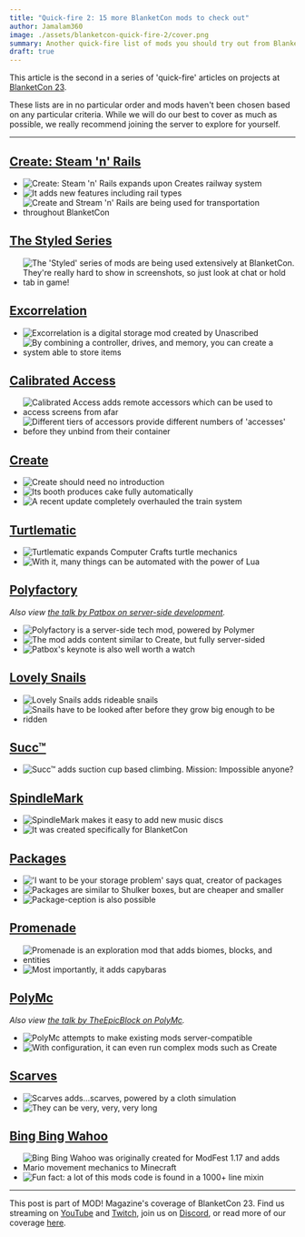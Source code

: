 ```yaml
---
title: "Quick-fire 2: 15 more BlanketCon mods to check out"
author: Jamalam360
image: ./assets/blanketcon-quick-fire-2/cover.png
summary: Another quick-fire list of mods you should try out from BlanketCon 23.
draft: true
---
```


This article is the second in a series of 'quick-fire' articles on projects at [BlanketCon 23](https://blanketcon.modfest.net).

These lists are in no particular order and mods haven't been chosen based on any particular criteria. While we will do our best to cover as much as possible, we really recommend joining the server to explore for yourself.

---

## [Create: Steam 'n' Rails](https://modrinth.com/mod/create-steam-n-rails)

- ![Create: Steam 'n' Rails expands upon Creates railway system](./assets/blanketcon-quick-fire-2/snr-1.png)
- ![It adds new features including rail types](./assets/blanketcon-quick-fire-2/snr-5.png)
- ![Create and Stream 'n' Rails are being used for transportation throughout BlanketCon](./assets/blanketcon-quick-fire-2/snr-6.png)

## [The Styled Series](https://modrinth.com/user/Patbox)

- ![The 'Styled' series of mods are being used extensively at BlanketCon. They're really hard to show in screenshots, so just look at chat or hold tab in game!](./assets/blanketcon-quick-fire-2/styled-1.png)

## [Excorrelation](https://modrinth.com/mod/excorrelation)

- ![Excorrelation is a digital storage mod created by Unascribed](./assets/blanketcon-quick-fire-2/exco-1.png)
- ![By combining a controller, drives, and memory, you can create a system able to store items](./assets/blanketcon-quick-fire-2/exco-4.png)

## [Calibrated Access](https://modrinth.com/mod/calibrated)

- ![Calibrated Access adds remote accessors which can be used to access screens from afar](./assets/blanketcon-quick-fire-2/calibrated-access-1.png)
- ![Different tiers of accessors provide different numbers of 'accesses' before they unbind from their container](./assets/blanketcon-quick-fire-2/calibrated-access-3.png)

## [Create](https://modrinth.com/mod/create-fabric)

- ![Create should need no introduction](./assets/blanketcon-quick-fire-2/create-1.png)
- ![Its booth produces cake fully automatically](./assets/blanketcon-quick-fire-2/create-2.png)
- ![A recent update completely overhauled the train system](./assets/blanketcon-quick-fire-2/create-4.png)

## [Turtlematic](https://modrinth.com/mod/turtlematic)

- ![Turtlematic expands Computer Crafts turtle mechanics](./assets/blanketcon-quick-fire-2/turtlematic-1.png)
- ![With it, many things can be automated with the power of Lua](./assets/blanketcon-quick-fire-2/turtlematic-2.png)

## [Polyfactory](https://github.com/Patbox/Polyfactory)

_Also view [the talk by Patbox on server-side development](https://www.youtube.com/live/QlEQXeUfstI)._

- ![Polyfactory is a server-side tech mod, powered by Polymer](./assets/blanketcon-quick-fire-2/polyfactory-1.png)
- ![The mod adds content similar to Create, but fully server-sided](./assets/blanketcon-quick-fire-2/polyfactory-3.png)
- ![Patbox's keynote is also well worth a watch](./assets/blanketcon-quick-fire-2/polyfactory-4.png)

## [Lovely Snails](https://modrinth.com/mod/lovely_snails)

- ![Lovely Snails adds rideable snails](./assets/blanketcon-quick-fire-2/snails-1.png)
- ![Snails have to be looked after before they grow big enough to be ridden](./assets/blanketcon-quick-fire-2/snails-4.png)

## [Succ™](https://modrinth.com/mod/succ)

- ![Succ™ adds suction cup based climbing. Mission: Impossible anyone?](https://cdn.modrinth.com/data/L7Du7ajc/images/37643d7446b3613cbc9b84e46bbe9481846dbecc.png)

## [SpindleMark](https://modrinth.com/mod/spindlemark)

- ![SpindleMark makes it easy to add new music discs](./assets/blanketcon-quick-fire-2/spindlemark-1.png)
- ![It was created specifically for BlanketCon](./assets/blanketcon-quick-fire-2/spindlemark-2.png)

## [Packages](https://modrinth.com/mod/packages)

- !['I want to be your storage problem' says quat, creator of packages](./assets/blanketcon-quick-fire-2/packages-1.png)
- ![Packages are similar to Shulker boxes, but are cheaper and smaller](./assets/blanketcon-quick-fire-2/packages-2.png)
- ![Package-ception is also possible](./assets/blanketcon-quick-fire-2/packages-4.png)

## [Promenade](https://modrinth.com/mod/promenade)

- ![Promenade is an exploration mod that adds biomes, blocks, and entities](./assets/blanketcon-quick-fire-2/promenade-2.png)
- ![Most importantly, it adds capybaras](./assets/blanketcon-quick-fire-2/promenade-1.png)

## [PolyMc](https://github.com/TheEpicBlock/PolyMc)

_Also view [the talk by TheEpicBlock on PolyMc](https://www.youtube.com/live/GbnH6mme5-4)._

- ![PolyMc attempts to make existing mods server-compatible](./assets/blanketcon-quick-fire-2/polymc-1.png)
- ![With configuration, it can even run complex mods such as Create](./assets/blanketcon-quick-fire-2/polymc-3.png)

## [Scarves](https://modrinth.com/mod/scarves)

- ![Scarves adds...scarves, powered by a cloth simulation](./assets/blanketcon-quick-fire-2/scarves-1.png)
- ![They can be very, very, very long](https://cdn.modrinth.com/data/vhY4Cys8/images/b4a26d08fe379bfa9340499094c670ccd3c85776.png)

## [Bing Bing Wahoo](https://modrinth.com/mod/wahoo)

- ![Bing Bing Wahoo was originally created for ModFest 1.17 and adds Mario movement mechanics to Minecraft](./assets/blanketcon-quick-fire-2/bingbing-2.png)
- ![Fun fact: a lot of this mods code is found in a 1000+ line mixin](./assets/blanketcon-quick-fire-2/bingbing-3.png)

---

This post is part of MOD! Magazine's coverage of BlanketCon 23. Find us streaming on [YouTube](https://www.youtube.com/channel/UCYglRn3xc7uLOUfzWH2-QWQ) and [Twitch](https://www.twitch.tv/modmagazinemc/), join us on [Discord](https://modmagazine.net/discord), or read more of our coverage [here](https://modmagazine.net/issues).
